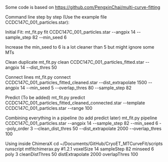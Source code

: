 Some code is based on 
https://github.com/PengxinChai/multi-curve-fitting

Command line step by step (Use the example file CCDC147C_001_particles.star):

Initial Fit: 
mt_fit.py fit CCDC147C_001_particles.star --angpix 14 --sample_step 82 --min_seed 6 

Increase the min_seed to 6 is a lot cleaner than 5 but might ignore some MTs

Clean duplicate
mt_fit.py clean CCDC147C_001_particles_fitted.star --angpix 14 --dist_thres 50 

Connect lines
mt_fit.py connect CCDC147C_001_particles_fitted_cleaned.star --dist_extrapolate 1500 --angpix 14 --min_seed 5 --overlap_thres 80 --sample_step 82 

Predict (To be added)
mt_fit.py predict CCDC147C_001_particles_fitted_cleaned_connected.star --template CCDC147C_001_particles.star --range 100

Combining everything in a pipeline (to add predict later)
mt_fit.py pipeline CCDC147C_001_particles.star --angpix 14 --sample_step 82 --min_seed 6 --poly_order 3 --clean_dist_thres 50 --dist_extrapolate 2000 --overlap_thres 100 

Using inside ChimeraX
cd ~/Documents/GitHub/CryoET_MTCurveFit/scripts
runscript mtfitchimerax.py #1.2.1 voxelSize 14 sampleStep 82 minseed 6 poly 3 cleanDistThres 50 distExtrapolate 2000 overlapThres 100
